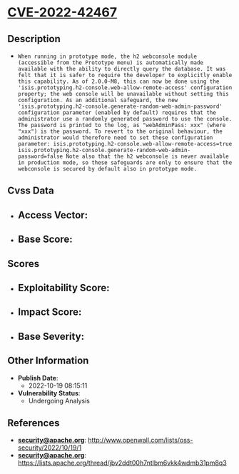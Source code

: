 
# [CVE-2022-42467](https://cve.mitre.org/cgi-bin/cvename.cgi?name=CVE-2022-42467)

## Description

- `When running in prototype mode, the h2 webconsole module (accessible from the Prototype menu) is automatically made available with the ability to directly query the database. It was felt that it is safer to require the developer to explicitly enable this capability. As of 2.0.0-M8, this can now be done using the 'isis.prototyping.h2-console.web-allow-remote-access' configuration property; the web console will be unavailable without setting this configuration. As an additional safeguard, the new 'isis.prototyping.h2-console.generate-random-web-admin-password' configuration parameter (enabled by default) requires that the administrator use a randomly generated password to use the console. The password is printed to the log, as "webAdminPass: xxx" (where "xxx") is the password. To revert to the original behaviour, the administrator would therefore need to set these configuration parameter: isis.prototyping.h2-console.web-allow-remote-access=true isis.prototyping.h2-console.generate-random-web-admin-password=false Note also that the h2 webconsole is never available in production mode, so these safeguards are only to ensure that the webconsole is secured by default also in prototype mode.`

## Cvss Data

- **Access Vector**:
  - 
- **Base Score**:
  - 

## Scores

- **Exploitability Score**:
  - 
- **Impact Score**:
  - 
- **Base Severity**:
  - 

## Other Information

- **Publish Date**:
  - 2022-10-19 08:15:11
- **Vulnerability Status**:
  - Undergoing Analysis

## References

- **security@apache.org**: http://www.openwall.com/lists/oss-security/2022/10/19/1
- **security@apache.org**: https://lists.apache.org/thread/jbv2ddt00h7ntlbm6vkk4wdmb31pm8q3
